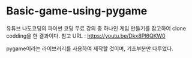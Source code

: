 # Basic-game-using-pygame

유튜브 나도코딩의 파이썬 코딩 무료 강의 중 하나인 게임 만들기를 참고하여 clone codding을 한 결과이다.
참고 URL : https://youtu.be/Dkx8Pl6QKW0

pygame이라는 라이브러리를 사용하여 제작할 것이며, 기초부분만 다루었다.